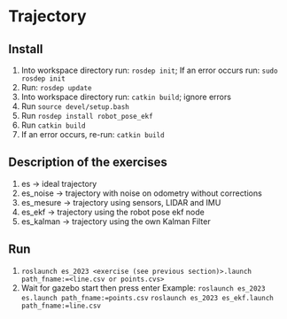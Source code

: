 # Trajectory

## Install

1. Into workspace directory run: ``` rosdep init ```; If an error occurs run: ``` sudo rosdep init ```
2. Run: ``` rosdep update ```
3. Into workspace directory run: ``` catkin build ```; ignore errors
4. Run ``` source devel/setup.bash ``` 
5. Run ``` rosdep install robot_pose_ekf ```
6. Run ``` catkin build ```
7. If an error occurs, re-run: ``` catkin build ```

## Description of the exercises
1. es -> ideal trajectory
2. es_noise -> trajectory with noise on odometry without corrections
3. es_mesure -> trajectory using sensors, LIDAR and IMU
4. es_ekf -> trajectory using the robot pose ekf node
5. es_kalman -> trajectory using the own Kalman Filter

## Run
1. ``` roslaunch es_2023 <exercise (see previous section)>.launch path_fname:=<line.csv or points.cvs> ```
2. Wait for gazebo start then press enter
Example:
    ``` roslaunch es_2023 es.launch path_fname:=points.csv ```
    ``` roslaunch es_2023 es_ekf.launch path_fname:=line.csv ```
